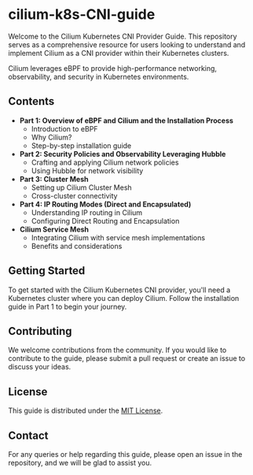 # cilium-k8s-CNI-guide

Welcome to the Cilium Kubernetes CNI Provider Guide. This repository serves as a comprehensive resource for users looking to understand and implement Cilium as a CNI provider within their Kubernetes clusters.

Cilium leverages eBPF to provide high-performance networking, observability, and security in Kubernetes environments.

## Contents

- **Part 1: Overview of eBPF and Cilium and the Installation Process**
  - Introduction to eBPF
  - Why Cilium?
  - Step-by-step installation guide
- **Part 2: Security Policies and Observability Leveraging Hubble**
  - Crafting and applying Cilium network policies
  - Using Hubble for network visibility
- **Part 3: Cluster Mesh**
  - Setting up Cilium Cluster Mesh
  - Cross-cluster connectivity
- **Part 4: IP Routing Modes (Direct and Encapsulated)**
  - Understanding IP routing in Cilium
  - Configuring Direct Routing and Encapsulation
- **Cilium Service Mesh**
  - Integrating Cilium with service mesh implementations
  - Benefits and considerations

## Getting Started

To get started with the Cilium Kubernetes CNI provider, you'll need a Kubernetes cluster where you can deploy Cilium. Follow the installation guide in Part 1 to begin your journey.

## Contributing

We welcome contributions from the community. If you would like to contribute to the guide, please submit a pull request or create an issue to discuss your ideas.

## License

This guide is distributed under the [MIT License](LICENSE).

## Contact

For any queries or help regarding this guide, please open an issue in the repository, and we will be glad to assist you.
